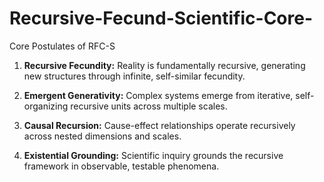 # Recursive-Fecund-Scientific-Core-
Core Postulates of RFC-S

1. **Recursive Fecundity:** Reality is fundamentally recursive, generating new structures through infinite, self-similar fecundity.

2. **Emergent Generativity:** Complex systems emerge from iterative, self-organizing recursive units across multiple scales.

3. **Causal Recursion:** Cause-effect relationships operate recursively across nested dimensions and scales.

4. **Existential Grounding:** Scientific inquiry grounds the recursive framework in observable, testable phenomena.
